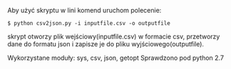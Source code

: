 Aby użyć skryptu w lini komend uruchom polecenie:

	$ python csv2json.py -i inputfile.csv -o outputfile

skrypt otworzy plik wejściowy(inputfile.csv)  w formacie csv, przetworzy dane do formatu json i zapisze je do pliku wyjściowego(outputfile).

Wykorzystane moduły: sys, csv, json, getopt
Sprawdzono pod python 2.7

